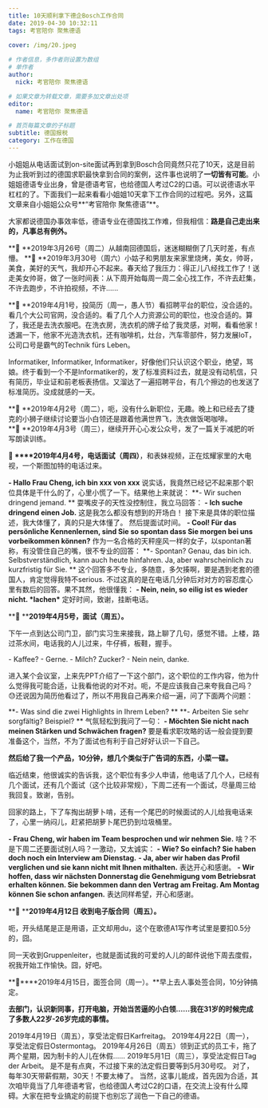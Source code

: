 ```yaml
---
title: 10天顺利拿下德企Bosch工作合同
date: 2019-04-30 10:32:11
tags: 考官陪你 聚焦德语
 
cover: /img/20.jpeg

# 作者信息，多作者则设置为数组
# 单作者
author: 
  nick: 考官陪你 聚焦德语

# 如果文章为转载文章，需要多加文章出处项
editor:
  name: 考官陪你 聚焦德语

# 首页每篇文章的子标题
subtitle: 德国报税
category: 工作在德国
---
```



小姐姐从电话面试到on-site面试再到拿到Bosch合同竟然只花了10天，这是目前为止我听到过的德国求职最快拿到合同的案例，这件事也说明了**一切皆有可能**。小姐姐德语专业出身，曾是德语考官，也给德国人考过C2的口语。可以说德语水平杠杠的了。下面我们一起来看看小姐姐10天拿下工作合同的过程吧。另外，这篇文章来自小姐姐公众号**“考官陪你 聚焦德语”**。

大家都说德国办事效率低，德语专业在德国找工作难，但我相信：**路是自己走出来的，凡事总有例外。**

**🔘 **2019年3月26号（周二）从越南回德国后，迷迷糊糊倒了几天时差，有点懵。
**🔘 **2019年3月30号（周六）小姑子和男朋友来家里烧烤，美女，帅哥，美食，美好的天气，我却开心不起来。春天给了我压力：得正儿八经找工作了！送走美女帅哥，做了一张时间表：从下周开始每周一周二全心找工作，不许去赶集，不许去跑步，不许拍视频，不许......

**🔘 **2019年4月1号，投简历（周一，愚人节）看招聘平台的职位，没合适的。看几个大公司官网，没合适的。看了几个人力资源公司的职位，也没合适的。算了，我还是去洗衣服吧。在洗衣房，洗衣机的牌子给了我灵感，对啊，看看他家！透漏一下，他家不光造洗衣机，还有咖啡机，灶台，汽车零部件，努力发展IoT，公司口号是霸气的Technik fürs Leben。

Informatiker, Informatiker, Informatiker，好像他们只认识这个职业，绝望，骂娘。终于看到一个不是Informatiker的，发了标准资料过去，就是没有动机信，只有简历，毕业证和前老板表扬信。又溜达了一遍招聘平台，有几个擦边的也发送了标准简历。没成就感的一天。

**🔘 **2019年4月2号（周二），呃，没有什么新职位，无趣。晚上和已经去了捷克的小狮子继续讨论要当小白领还是跟着他满世界飞，洗衣做饭喝咖啡。
**🔘 **2019年4月3号（周三），继续开开心心发公众号，发了一篇关于减肥的听写朗读训练。

**🔘 ****2019年4月4号，电话面试（周四）**，和表妹视频，正在炫耀家里的大电视，一个斯图加特的电话过来。

**\- Hallo Frau Cheng, ich bin xxx von xxx**
说实话，我竟然已经记不起来那个职位具体是干什么的了，心里小慌了一下。结果他上来就说：
**\- Wir suchen dringend jemand. **
耍嘴皮子的天性没控制住，我立马回答：
**\- Ich suche dringend einen Job.**
这是我怎么都没有想到的开场白！
接下来是具体的职位描述，我大体懂了，真的只是大体懂了。
然后提面试时间。
**\- Cool! Für das persönliche Kennenlernen, sind Sie so spontan dass Sie morgen bei uns vorbeikommen können?**
作为一名合格的天秤座风一样的女子，以spontan著称，有没管住自己的嘴，很不专业的回答：
**\- Spontan? Genau, das bin ich. Selbstverständlich, kann auch heute hinfahren. Ja, aber wahrscheinlich zu kurzfristig für Sie. **
这个回答多不专业，多随意，多欠揍啊，要是遇到老套的德国人，肯定觉得我特不serious. 不过这真的是在电话几分钟后对对方的容忍度心里有数后的回答。果不其然，他很懂我：
**\- Nein, nein, so eilig ist es wieder nicht. \*lachen\***
定好时间，致谢，挂断电话。

**🔘 ****2019年4月5号，面试（周五）。**

下午一点到达公司门卫，部门实习生来接我，路上聊了几句，感觉不错。上楼，路过茶水间，电话我的人儿过来，牛仔裤，板鞋，握手。

\- Kaffee?
\- Gerne.
\- Milch? Zucker?
\- Nein nein, danke.

进入某个会议室，上来先PPT介绍了一下这个部门，这个职位的工作内容，他为什么觉得我可能合适，让我看他说的对不对。呃，不是应该我自己来夸我自己吗？😓还说因为简历他看过了，所以不用我自己再来介绍一遍，问了下面两个问题：

**\- Was sind die zwei Highlights in Ihrem Leben? **
**\- Arbeiten Sie sehr sorgfältig? Beispiel? **
气氛轻松到我问了一句：
**\- Möchten Sie nicht nach meinen Stärken und Schwächen fragen?**
要是看求职攻略的话一般会提到要准备这个，当然，不为了面试也有利于自己好好认识一下自己。

**然后给了我一个产品，10分钟，想几个类似于广告词的东西，小菜一碟。**

临近结束，他很诚实的告诉我，这个职位有多少人申请，他电话了几个人，已经有几个面试，还有几个面试（这个比较非常规），下周二还有一个面试，尽量周三给我回复。致谢，告别。

回家的路上，下了车掏出胡萝卜啃，还有一个尾巴的时候面试的人儿给我电话来了，心里一纳闷儿，赶紧把胡萝卜尾巴扔到垃圾桶里。

**\- Frau Cheng, wir haben im Team besprochen und wir nehmen Sie.**
啥？不是下周二还要面试别人吗？一激动，又太诚实：
**\- Wie? So einfach? Sie haben doch noch ein Interview am Dienstag.**
**\- Ja, aber wir haben das Profil verglichen und sie kann nicht mit Ihnen mithalten.**
表达开心和感谢。
**\- Wir hoffen, dass wir nächsten Donnerstag die Genehmigung vom Betriebsrat erhalten können. Sie bekommen dann den Vertrag am Freitag. Am Montag können Sie schon anfangen.**
表达同样希望，开心和感谢。

**🔘 ****2019年4月12日 收到电子版合同（周五）。**



呃，开头结尾是正是用语，正文却用du，这个在歌德A1写作考试里是要扣0.5分的，囧。

同一天收到Gruppenleiter，也就是面试我的可爱的人儿的邮件说他下周去度假，祝我开始工作愉快。囧，好吧。

**🔘****2019年4月15日，面签合同（周一）。**早上去人事处签合同，10分钟搞定。

**去部门，认识新同事，打开电脑，开始当苦逼的小白领……我在31岁的时候完成了多数人22岁-26岁完成的事情。**

2019年4月19日（周五），享受法定假日Karfreitag。
2019年4月22日（周一），享受法定假日Ostermontag。
2019年4月26日（周五）领到正式的员工卡，拖了两个星期，因为制卡的人儿在休假……
2019年5月1日（周三），享受法定假日Tag der Arbeit。
是不是有点爽，不过接下来的法定假日要等到5月30号哎。
对了，每年30天带薪假期，30天！不要太棒了。
当然，这事儿能成，首先因为合适，其次咱毕竟当了几年德语考官，也给德国人考过C2的口语，在交流上没有什么障碍。大家在把专业搞定的前提下也别忘了润色一下自己的德语。
